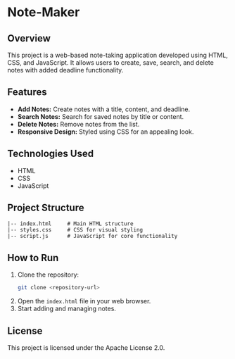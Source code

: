 # Note-Maker

## Overview
This project is a web-based note-taking application developed using HTML, CSS, and JavaScript. It allows users to create, save, search, and delete notes with added deadline functionality.

## Features
- **Add Notes:** Create notes with a title, content, and deadline.
- **Search Notes:** Search for saved notes by title or content.
- **Delete Notes:** Remove notes from the list.
- **Responsive Design:** Styled using CSS for an appealing look.

## Technologies Used
- HTML
- CSS
- JavaScript

## Project Structure
```
|-- index.html     # Main HTML structure
|-- styles.css     # CSS for visual styling
|-- script.js      # JavaScript for core functionality
```

## How to Run
1. Clone the repository:
   ```bash
   git clone <repository-url>
   ```
2. Open the `index.html` file in your web browser.
3. Start adding and managing notes.

## License
This project is licensed under the Apache License 2.0.

